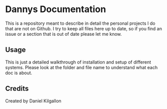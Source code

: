 # Dannys Documentation
This is a repository meant to describe in detail the personal projects I do that are not on Github. I try to keep all files here up to date, so if you find an issue or a section that is out of date please let me know.

## Usage
This is just a detailed walkthrough of installation and setup of different systems.
Please look at the folder and file name to understand what each doc is about.

## Credits
Created by Daniel Kilgallon